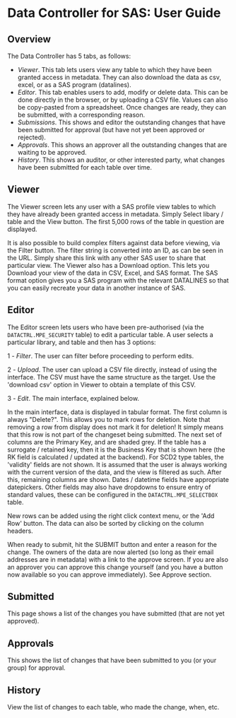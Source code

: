 # Data Controller for SAS: User Guide 

## Overview

The Data Controller has 5 tabs, as follows:

* *Viewer*.  This tab lets users view any table to which they have been granted access in metadata.  They can also download the data as csv, excel, or as a SAS program (datalines).
* *Editor*.  This tab enables users to add, modify or delete data. This can be done directly in the browser, or by uploading a CSV file. Values can also be copy-pasted from a spreadsheet. Once changes are ready, they can be submitted, with a corresponding reason.
* *Submissions*.  This shows and editor the outstanding changes that have been submitted for approval (but have not yet been approved or rejected).
* *Approvals*.  This shows an approver all the outstanding changes that are waiting to be approved.
* *History*.  This shows an auditor, or other interested party, what changes have been submitted for each table over time.

## Viewer

The Viewer screen lets any user with a SAS profile view tables to which they have already been granted access in metadata.  Simply Select libary / table and the View button.  The first 5,000 rows of the table in question are displayed.

It is also possible to build complex filters against data before viewing, via the Filter button.  The filter string is converted into an ID, as can be seen in the URL.  Simply share this link with any other SAS user to share that particular view.
The Viewer also has a Download option.  This lets you Download your view of the data in CSV, Excel, and SAS format.  The SAS format option gives you a SAS program with the relevant DATALINES so that you can easily recreate your data in another instance of SAS.

## Editor

The Editor screen lets users who have been pre-authorised (via the `DATACTRL.MPE_SECURITY` table) to edit a particular table.  A user selects a particular library, and table and then has 3 options:

1 - *Filter*.  The user can filter before proceeding to perform edits.

2 - *Upload*.  The user can upload a CSV file directly, instead of using the interface.  The CSV must have the same structure as the target.  Use the 'download csv' option in Viewer to obtain a template of this CSV.

3 - *Edit*.  The main interface, explained below.

In the main interface, data is displayed in tabular format.  The first column is always "Delete?".  This allows you to mark rows for deletion.  Note that removing a row from display does not mark it for deletion!  It simply means that this row is not part of the changeset being submitted.
The next set of columns are the Primary Key, and are shaded grey.  If the table has a surrogate / retained key, then it is the Business Key that is shown here (the RK field is calculated / updated at the backend).  For SCD2 type tables, the 'validity' fields are not shown.  It is assumed that the user is always working with the current version of the data, and the view is filtered as such.
After this, remaining columns are shown.  Dates / datetime fields have appropriate datepickers.  Other fields may also have dropdowns to ensure entry of standard values, these can be configured in the `DATACTRL.MPE_SELECTBOX` table.

New rows can be added using the right click context menu, or the 'Add Row' button.  The data can also be sorted by clicking on the column headers.

When ready to submit, hit the SUBMIT button and enter a reason for the change.  The owners of the data are now alerted (so long as their email addresses are in metadata) with a link to the approve screen.
If you are also an approver you can approve this change yourself (and you have a button now available so you can approve immediately).  See Approve section.

## Submitted
This page shows a list of the changes you have submitted (that are not yet approved).

## Approvals
This shows the list of changes that have been submitted to you (or your group) for approval.

## History
View the list of changes to each table, who made the change, when, etc. 
